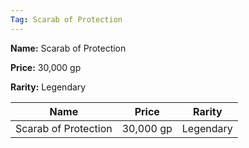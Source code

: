 ```yaml
---
Tag: Scarab of Protection
---
```


**Name:** Scarab of Protection

**Price:** 30,000 gp

**Rarity:** Legendary

| Name     | Price     | Rarity     |
| -------- | --------- | ---------- |
| Scarab of Protection | 30,000 gp | Legendary |
